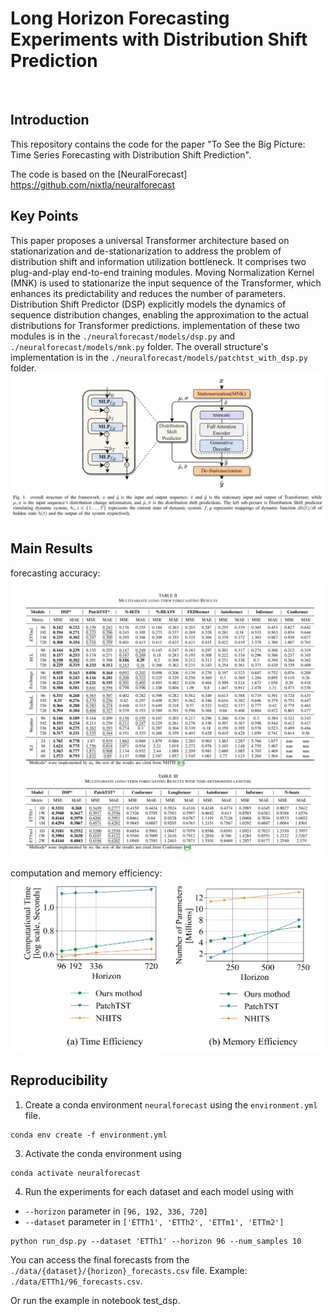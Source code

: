# Long Horizon Forecasting Experiments with Distribution Shift Prediction

<br>

## Introduction

This repository contains the code for the paper "To See the Big Picture: Time Series Forecasting with Distribution Shift Prediction".

The code is based on the [NeuralForecast]
https://github.com/nixtla/neuralforecast

## Key Points

This paper proposes a universal Transformer architecture based on stationarization and de-stationarization to address the problem of distribution shift and information utilization bottleneck. It comprises two plug-and-play end-to-end training modules. Moving Normalization Kernel (MNK) is used to stationarize the input sequence of the Transformer, which enhances its predictability and reduces the number of parameters. Distribution Shift Predictor (DSP) explicitly models the dynamics of sequence distribution changes, enabling the approximation to the actual distributions for Transformer predictions. implementation of these two modules is in the `./neuralforecast/models/dsp.py` and `./neuralforecast/models/mnk.py` folder. The overall structure's implementation is in the `./neuralforecast/models/patchtst_with_dsp.py` folder.
![alt text](https://github.com/Houyikai/distribution-shift-predictor/blob/main/pics/overall%20structure.png)

## Main Results

forecasting accuracy:
![alt text](https://github.com/Houyikai/distribution-shift-predictor/blob/main/pics/results.png)

computation and memory efficiency:
![alt text](https://github.com/Houyikai/distribution-shift-predictor/blob/main/pics/efficiency.png)

## Reproducibility

1. Create a conda environment `neuralforecast` using the `environment.yml` file.

```shell
conda env create -f environment.yml
```

3. Activate the conda environment using

```shell
conda activate neuralforecast
```

4. Run the experiments for each dataset and each model using with

- `--horizon` parameter in `[96, 192, 336, 720]`
- `--dataset` parameter in `['ETTh1', 'ETTh2', 'ETTm1', 'ETTm2']`
  <br>

```shell
python run_dsp.py --dataset 'ETTh1' --horizon 96 --num_samples 10
```

You can access the final forecasts from the `./data/{dataset}/{horizon}_forecasts.csv` file. Example: `./data/ETTh1/96_forecasts.csv`.

Or run the example in notebook test_dsp.

<br><br>
